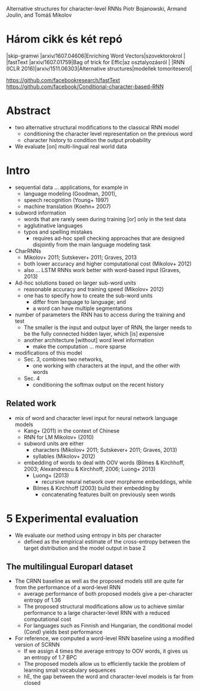Alternative structures for character-level RNNs
Piotr Bojanowski, Armand Joulin, and Tomáš Mikolov

# Három cikk és két repó

|skip-gramwi	  |arxiv/1607.04606|Enriching Word Vectors|szovektorokrol	       |
|fastText	      |arxiv/1607.01759|Bag of trick for Effic|az osztalyozásról	   |
|RNN (ICLR 2016)|arxiv/1511.06303|Alternative structures|modellek tomoriteserol|

https://github.com/facebookresearch/fastText
https://github.com/facebook/Conditional-character-based-RNN

# Abstract

* two alternative structural modifications to the classical RNN model
  * conditioning the character level representation on the previous word
  * character history to condition the output probability
* We evaluate [on] multi-lingual real world data

# Intro

* sequential data ... applications, for example in
  * language modeling (Goodman, 2001),
  * speech recognition (Young+ 1997)
  * machine translation (Koehn+ 2007)
* subword information
  * words that are rarely seen during training [or] only in the test data
  * agglutinative languages
  * typos and spelling mistakes
    * requires ad-hoc spell checking approaches that are
      designed disjointly from the main language modeling task
* CharRNNs
  * Mikolov+ 2011; Sutskever+ 2011; Graves, 2013
  * both lower accuracy and higher computational cost (Mikolov+ 2012)
  * also ... LSTM RNNs work better with word-based input (Graves, 2013)
* Ad-hoc solutions based on larger sub-word units
  * reasonable accuracy and training speed (Mikolov+ 2012)
  * one has to specify how to create the sub-word units
    * differ from language to language; and 
    * a word can have multiple segmentations
* number of parameters the RNN has to access during the training and test
  * The smaller is the input and output layer of RNN, the larger needs to be
    the fully connected hidden layer, which [is] expensive
  * another architecture [without] word level information
    * make the computation ... more sparse
* modifications of this model
  * Sec. 3, combines two networks,
    * one working with characters at the input, and the other with words
  * Sec.  4
    * conditioning the softmax output on the recent history

## Related work

* mix of word and character level input for neural network language models
  * Kang+ (2011) in the context of Chinese
  * RNN for LM Mikolov+ (2010)
  * subword units are either
    * characters (Mikolov+ 2011; Sutskever+ 2011; Graves, 2013)
    * syllables (Mikolov+ 2012)
  * embedding of words to deal with OOV words 
    (Bilmes & Kirchhoff, 2003; Alexandrescu & Kirchhoff, 2006; Luong+ 2013)
    * Luong+ (2013)
      * recursive neural network over morpheme embeddings, while
    * Bilmes & Kirchhoff (2003) build their embedding by
      * concatenating features built on previously seen words

# 5 Experimental evaluation

* We evaluate our method using entropy in bits per character
  * defined as the empirical estimate of the cross-entropy between the target
    distribution and the model output in base 2

## The multilingual Europarl dataset

* The CRNN baseline as well as the proposed models
  still are quite far from the performance of a word-level RNN
  * average performance of both proposed models give a
    per-character entropy of 1.36
  * The proposed structural modifications allow us to achieve
    similar performance to a large character-level RNN
    with a reduced computational cost
  * For languages such as Finnish and Hungarian, the
    conditional model (Cond) yields best performance
* For reference, we computed a
  word-level RNN baseline using a modified version of SCRNN
  * If we assign 4 times the average entropy to OOV words,
    it gives us an entropy of 1.7 BPC
  * The proposed models allow us to
    efficiently tackle the problem of learning small vocabulary sequences
  * hE, the gap between the word and character-level models is far from closed

